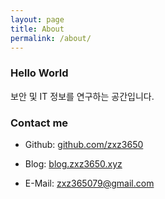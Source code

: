 ```yaml
---
layout: page
title: About
permalink: /about/
---
```

### Hello World
보안 및 IT 정보를 연구하는 공간입니다.

### Contact me
* Github: [github.com/zxz3650](github.com/zxz3650)

* Blog: [blog.zxz3650.xyz](blog.zxz3650.xyz)

* E-Mail: [zxz365079@gmail.com](mailto:zxz365079@gmail.com)